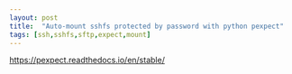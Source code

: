 ```yaml
---
layout: post
title:  "Auto-mount sshfs protected by password with python pexpect"
tags: [ssh,sshfs,sftp,expect,mount]
---
```

https://pexpect.readthedocs.io/en/stable/
